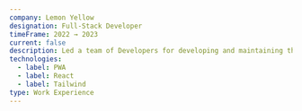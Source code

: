 ```yaml
---
company: Lemon Yellow
designation: Full-Stack Developer
timeFrame: 2022 → 2023
current: false
description: Led a team of Developers for developing and maintaining the Company s website. Setting up and developing both Front-end and Back-end. And optimizing the performance and SEO of the website.
technologies:
  - label: PWA
  - label: React
  - label: Tailwind
type: Work Experience
---
```

